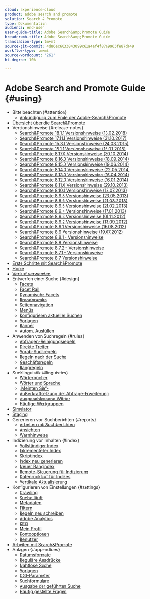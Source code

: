 ```yaml
---
cloud: experience-cloud
product: adobe search and promote
solution: Search & Promote
type: Dokumentation
audience: end-user
user-guide-title: Adobe Search&amp;Promote Guide
breadcrumb-title: Adobe Search&amp;Promote Guide
translation-type: tm+mt
source-git-commit: 4d86ec6033843099c61a4af4f87a9963fe87d649
workflow-type: tm+mt
source-wordcount: '261'
ht-degree: 10%

---
```



# Adobe Search and Promote Guide {#using}

+ Bitte beachten {#attention}
   + [Ankündigung zum Ende der Adobe-Search&amp;Promote](sp-eol.md)
+ [Übersicht über die Search&amp;Promote](sp-home.md)
+ Versionshinweise {#release-notes}
   + [Search&amp;Promote 18.1.1 Versionshinweise (13.02.2018)](c-searchpromote-release-notes/c-rn-02-13-18-version-1811.md)
   + [Search&amp;Promote 17.11.1 Versionshinweise (31.10.2017)](c-searchpromote-release-notes/c-rn-10-31-17-version-1711.md)
   + [Search&amp;Promote 15.3.1 Versionshinweise (24.03.2015)](c-searchpromote-release-notes/c-rn-03-19-15-version-153.md)
   + [Search&amp;Promote 15.1.1 Versionshinweise (15.01.2015)](c-searchpromote-release-notes/c-rn-01-15-15-version-151.md)
   + [Search&amp;Promote 8.17.0 Versionshinweise (30.10.2014)](c-searchpromote-release-notes/c-rn-10-30-14-version-817.md)
   + [Search&amp;Promote 8.16.0 Versionshinweise (18.09.2014)](c-searchpromote-release-notes/c-rn-09-18-14-version-816.md)
   + [Search&amp;Promote 8.15.0 Versionshinweise (19.06.2014)](c-searchpromote-release-notes/c-rn-06-19-14-version-815.md)
   + [Search&amp;Promote 8.14.0 Versionshinweise (22.05.2014)](c-searchpromote-release-notes/c-rn-05-22-14-version-814.md)
   + [Search&amp;Promote 8.13.0 Versionshinweise (16.04.2014)](c-searchpromote-release-notes/c-rn-04-16-14-version-813.md)
   + [Search&amp;Promote 8.12.0 Versionshinweise (16.01.2014)](c-searchpromote-release-notes/c-rn-01-16-14-version-812.md)
   + [Search&amp;Promote 8.11.0 Versionshinweise (29.10.2013)](c-searchpromote-release-notes/c-rn-10-17-13-version-811.md)
   + [Search&amp;Promote 8.10.1 Versionshinweise (18.07.2013)](c-searchpromote-release-notes/c-rn-07-18-13-version-810.md)
   + [Search&amp;Promote 8.9.8 Versionshinweise (23.05.2013)](c-searchpromote-release-notes/c-rn-05-23-13-version-898.md)
   + [Search&amp;Promote 8.9.6 Versionshinweise (21.03.2013)](c-searchpromote-release-notes/c-rn-03-21-13-version-896.md)
   + [Search&amp;Promote 8.9.5 Versionshinweise (21.02.2013)](c-searchpromote-release-notes/c-rn-02-21-13-version-895.md)
   + [Search&amp;Promote 8.9.4 Versionshinweise (17.01.2013)](c-searchpromote-release-notes/c-rn-01-17-13-version-894.md)
   + [Search&amp;Promote 8.9.3 Versionshinweise (01.11.2012)](c-searchpromote-release-notes/c-rn-11-01-12-version-893.md)
   + [Search&amp;Promote 8.9.2 Versionshinweise (13.09.2012)](c-searchpromote-release-notes/c-rn-09-13-12-version-892.md)
   + [Search&amp;Promote 8.9.1 Versionshinweise (16.08.2012)](c-searchpromote-release-notes/c-rn-08-16-12-version-891.md)
   + [Search&amp;Promote 8.9 Versionshinweise (19.07.2012)](c-searchpromote-release-notes/c-rn-07-19-12-version-89.md)
   + [Search&amp;Promote 8.8.1 - Versionshinweise](c-searchpromote-release-notes/c-rn-05-31-12-version-881.md)
   + [Search&amp;Promote 8.8 Versionshinweise](c-searchpromote-release-notes/c-rn-04-26-12-version-88.md)
   + [Search&amp;Promote 8.7.2 - Versionshinweise](c-searchpromote-release-notes/c-maintenance-release-03-29-12-version-872.md)
   + [Search&amp;Promote 8.7.1 - Versionshinweise](c-searchpromote-release-notes/c-maintenance-release-02-23-12-version-871.md)
   + [Search&amp;Promote 8.7 Versionshinweise](c-searchpromote-release-notes/c-maintenance-release-01-19-12-version-870.md)
+ [Erste Schritte mit Search&amp;Promote](c-getting-started.md)
+ [Home](c-about-home.md)
+ [Verlauf verwenden](t-using-the-history-option.md)
+ Entwerfen einer Suche {#design}
   + [Facets](c-about-design-menu/c-about-facets.md)
   + [Facet Rail](c-about-design-menu/c-about-facet-rails.md)
   + [Dynamische Facets](c-about-design-menu/c-about-dynamic-facets.md)
   + [Breadcrumbs](c-about-design-menu/c-about-breadcrumbs.md)
   + [Seitennavigation](c-about-design-menu/c-about-page-navigation.md)
   + [Menüs](c-about-design-menu/c-about-menus.md)
   + [Konfigurieren aktueller Suchen](c-about-design-menu/t-configuring-recent-searches.md)
   + [Vorlagen](c-about-design-menu/c-about-templates.md)
   + [Banner](c-about-design-menu/c-about-banners.md)
   + [Autom. Ausfüllen](c-about-auto-complete.md)
+ Anwenden von Suchregeln {#rules}
   + [Abfragen-Reinigungsregeln](c-about-rules-menu/c-about-query-cleaning-rules.md)
   + [Direkte Treffer](c-about-rules-menu/c-about-direct-hits.md)
   + [Vorab-Suchregeln](c-about-rules-menu/c-about-pre-search-rules.md)
   + [Regeln nach der Suche](c-about-rules-menu/c-about-post-search-rules.md)
   + [Geschäftsregeln](c-about-rules-menu/c-about-business-rules.md)
   + [Rangregeln](c-about-rules-menu/c-about-ranking-rules.md)
+ Suchlinguistik {#linguistics}
   + [Wörterbücher](c-about-linguistics-menu/c-about-dictionaries.md)
   + [Wörter und Sprache](c-about-linguistics-menu/c-about-words-and-language.md)
   + [„Meinten Sie“-](c-about-linguistics-menu/c-about-did-you-mean.md)
   + [Außerkraftsetzung der Abfrage-Erweiterung](c-about-linguistics-menu/c-about-query-expansion-overrides.md)
   + [Ausgeschlossene Wörter](c-about-linguistics-menu/c-about-excluded-words.md)
   + [Häufige Wortgruppen](c-about-linguistics-menu/c-about-common-phrases.md)
+ [Simulator](c-about-simulator.md)
+ [Staging](c-about-staging.md)
+ Generieren von Suchberichten {#reports}
   + [Arbeiten mit Suchberichten](c-about-reports-menu/c-about-reports-menu.md)
   + [Ansichten](c-about-reports-menu/c-about-data-views.md)
   + [Warnhinweise](c-about-reports-menu/c-about-alerts.md)
+ Indizierung von Inhalten {#index}
   + [Vollständiger Index](c-about-index-menu/c-about-full-index.md)
   + [Inkrementeller Index](c-about-index-menu/c-about-incremental-index.md)
   + [Skriptindex](c-about-index-menu/c-about-scripted-index.md)
   + [Index neu generieren](c-about-index-menu/c-about-regenerate-index.md)
   + [Neuer Rangindex](c-about-index-menu/c-about-re-rank-index.md)
   + [Remote-Steuerung für Indizierung](c-about-index-menu/c-about-remote-control-for-indexing.md)
   + [Datenrücklauf für Indizes](c-about-index-menu/c-about-rollback-for-indexes.md)
   + [Vertikale Aktualisierung](c-about-index-menu/c-about-vertical-updates.md)
+ Konfigurieren von Einstellungen {#settings}
   + [Crawling](c-about-settings-menu/c-about-crawling-menu.md)
   + [Suche läuft](c-about-settings-menu/c-about-searching-menu.md)
   + [Metadaten](c-about-settings-menu/c-about-metadata-menu.md)
   + [Filtern](c-about-settings-menu/c-about-filtering-menu.md)
   + [Regeln neu schreiben](c-about-settings-menu/c-about-rewrite-rules-menu.md)
   + [Adobe Analytics](c-about-settings-menu/c-about-adobe-analytics-menu.md)
   + [SEO](c-about-settings-menu/c-about-seo.md)
   + [Mein Profil](c-about-settings-menu/c-about-my-profile-menu.md)
   + [Kontooptionen](c-about-settings-menu/c-about-account-options-menu.md)
   + [Benutzer](c-about-settings-menu/c-about-users-menu.md)
+ [Arbeiten mit Search&amp;Promote](c-about-accounts-menu.md)
+ Anlagen {#appendices}
   + [Datumsformate](c-appendices/r-date-formats.md)
   + [Reguläre Ausdrücke](c-appendices/r-regular-expressions.md)
   + [Nahtlose Suche](c-appendices/r-about-proximity-search.md)
   + [Vorlagen](c-appendices/c-templates.md)
   + [CGI-Parameter](c-appendices/c-cgiparameters.md)
   + [Suchformulare](c-appendices/c-searchforms.md)
   + [Ausgabe der geführten Suche](c-appendices/c-guidedsearchoutput.md)
   + [Häufig gestellte Fragen](c-appendices/c-faq.md)
